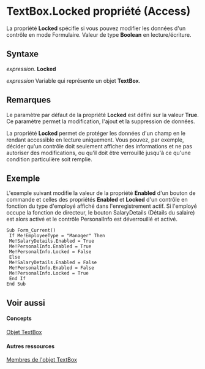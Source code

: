 
# TextBox.Locked propriété (Access)

La propriété  **Locked** spécifie si vous pouvez modifier les données d'un contrôle en mode Formulaire. Valeur de type **Boolean** en lecture/écriture.


## Syntaxe

 _expression_. **Locked**

 _expression_ Variable qui représente un objet **TextBox**.


## Remarques

Le paramètre par défaut de la propriété  **Locked** est défini sur la valeur **True**. Ce paramètre permet la modification, l'ajout et la suppression de données.

La propriété  **Locked** permet de protéger les données d'un champ en le rendant accessible en lecture uniquement. Vous pouvez, par exemple, décider qu'un contrôle doit seulement afficher des informations et ne pas autoriser des modifications, ou qu'il doit être verrouillé jusqu'à ce qu'une condition particulière soit remplie.


## Exemple

L'exemple suivant modifie la valeur de la propriété  **Enabled** d'un bouton de commande et celles des propriétés **Enabled** et **Locked** d'un contrôle en fonction du type d'employé affiché dans l'enregistrement actif. Si l'employé occupe la fonction de directeur, le bouton SalaryDetails (Détails du salaire) est alors activé et le contrôle PersonalInfo est déverrouillé et activé.


```
Sub Form_Current() 
 If Me!EmployeeType = "Manager" Then 
 Me!SalaryDetails.Enabled = True 
 Me!PersonalInfo.Enabled = True 
 Me!PersonalInfo.Locked = False 
 Else 
 Me!SalaryDetails.Enabled = False 
 Me!PersonalInfo.Enabled = False 
 Me!PersonalInfo.Locked = True 
 End If 
End Sub
```


## Voir aussi


#### Concepts


[Objet TextBox](d74fbe9a-0d40-7d28-956f-a2bfd0cfee45.md)
#### Autres ressources


[Membres de l'objet TextBox](bb55abbc-902e-fc2d-bdff-063c55426cd0.md)